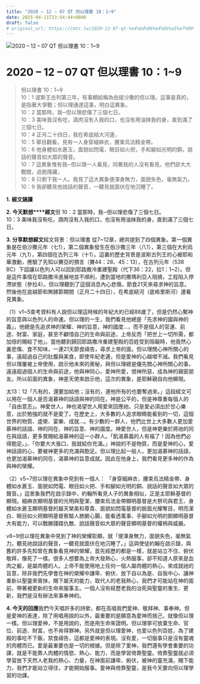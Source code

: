```yaml
---
title: "2020 – 12 – 07 QT 但以理書 10：1~9"
date: 2025-04-11T23:54:44+0800
draft: false
# original_url: https://cmtc.tw/2020-12-07-qt-%e4%bd%86%e4%bb%a5%e7%90%86%e6%9b%b8-10%ef%bc%9a19
---
```


![2020 – 12 – 07 QT 但以理書 10：1~9](/images/qt.jpg   "2020 – 12 – 07 QT 但以理書 10：1~9")

# 2020 – 12 – 07 QT 但以理書 10：1~9

> 但以理書 10：1~9  
> 10：1 波斯王古列第三年，有事顯給稱為伯提沙撒的但以理。這事是真的，是指著大爭戰；但以理通達這事，明白這異象。  
> 10：2 當那時，我─但以理悲傷了三個七日。  
> 10：3 美味我沒有吃，酒肉沒有入我的口，也沒有用油抹我的身，直到滿了三個七日。  
> 10：4 正月二十四日，我在希底結大河邊，  
> 10：5 舉目觀看，見有一人身穿細麻衣，腰束烏法精金帶。  
> 10：6 他身體如水蒼玉，面貌如閃電，眼目如火把，手和腳如光明的銅，說話的聲音如大眾的聲音。  
> 10：7 這異象惟有我─但以理一人看見，同著我的人沒有看見。他們卻大大戰兢，逃跑隱藏，  
> 10：8 只剩下我一人。我見了這大異象便渾身無力，面貌失色，毫無氣力。  
> 10：9 我卻聽見他說話的聲音，一聽見就面伏在地沉睡了。

**1.** **經文誦讀**

**2. 今天默想****經文**但 10：2 當那時，我─但以理悲傷了三個七日。  
10：3 美味我沒有吃，酒肉沒有入我的口，也沒有用油抹我的身，直到滿了三個七日。

**3. 分享默想經文**經文背景：但以理書 從7~12章，總共提到了四個異象。第一個異象是在伯沙撒元年（七1），第二個異象發生在伯沙撒三年（八1），第三個在大利烏元年（九1），第四個在古列三年（十1）。這裏的歷史背景是波斯古列王的心被耶和華激動，應驗了先知以賽亞的預言（賽44：28、45：13），在古列元年（538 BC）下詔讓以色列人可以回到耶路撒冷重建聖殿（代下36：22，拉1：1~2）。但是這件事情在耶路撒冷進展地並不順利，遭到當地的撒瑪利亞人阻撓，工程陷入停滯狀態（參拉4）。但以理聽到了這個消息內心悲傷，節食21天來尋求神的旨意。然後他在逾越節和無酵節期間（正月二十四日），在希底結河（底格里斯河）邊看見異象。

（1）v1~5查考資料有人說但以理這時候的年紀大約已經88歲了，但是仍然心繫神的旨意與以色列人的命運。但以理的一生，我們看見他總是「先求神的國與神的義」，他總是先追求神的榮耀、神的旨意，神的國度…，而不是個人的官運、前途、財富、家庭，甚至不顧惜自己的生命與前途，上帝反而「把世上一切所需，都加倍的賜給了他」。當他聽到歸回耶路撒冷重建聖殿的百姓受到阻礙時，他竟然心裏悲傷、食不知味，一連21天節食禱告，尋求上帝的面。但以理關心神所關心的事，遠超過自己的肚腹與美食，即使年紀老邁，但是愛神的心越增不減。我們看見但以理屢被上帝使用，啟示他未來的奧秘，與但以理總是優先關心神所關心的事，遠遠超過個人的生命與前途，他與神同心，愛神所愛，恨神所惡，成為神的親密朋友。所以前面的異象，神差天使來啟示他，這次的異象，是耶穌親自向他顯現。

太13：12「凡有的，還要加給他；沒有的，連他所有的也要奪過來。」這段經文可以用在一個人是否渴慕神的話語與神的同在。神是公平的，但是神尊重每個人的「自由意志」。神愛世人，神也渴望世人用愛來回應祂，只是愛必須出於甘心樂意，出於勉強的就不是愛了。在歷史上，大多數的人追求眼睛能看到的一切，這個世界的物質、虛榮、宴樂、成就…。有少數的一群人，他們比世上大多數人更加愛慕神的話語、神的同在、神的旨意、神的國度。神愛世人，但是神更樂於將祂的同在與話語，更多賞賜給渴慕神的這一小群人。「飢渴慕義的人有福了！因為他們必得飽足。」、「你要大大張口，我就給你充滿。」神說的不是物質，而是愛神的心，愛神話語的心，要被神更多的充滿與飽足。但以理比起一般人，更加渴慕神的話語，也更加渴慕神的同在，渴慕神的旨意成就。因此在他身上，我們看見更多神的作為與神的榮耀。

（2）v5~7但以理在異象中見到有一個人： 「身穿細麻衣，腰束烏法精金帶、身體如水蒼玉、面貌如閃電、眼目如火把、手和腳如光明的銅、說話的聲音如大眾的聲音。」這景象我們在啟示錄中，約翰所看見人子的異象相似，正是主耶穌基督的顯現。細麻衣顯明基督的光明與聖潔、腰束烏法金帶顯明基督是大祭司與君王、身體如水蒼玉顯明基督的屬天榮美和尊貴、面貌如閃電基督的臉面光耀奪目，明亮潔白、眼目如火把顯明基督察驗人肺腑心腸，能看透萬事、手腳如光明的銅顯明基督大有能力，可以戰勝踐踏仇敵、說話聲音如大眾的聲音顯明基督的權柄與威嚴。

v8~9但以理在異象中見到了神的榮耀彰顯，就「便渾身無力，面貌失色，毫無氣力。聽見祂說話的聲音，一聽見就面伏在地沉睡了。」這與使徒約翰在啟示錄，與舊約許多先知曾在異象看見神的榮耀，首先經歷的都是一樣，就是站立不住、俯伏敬拜，像死了一樣。很多人想要為上帝大發熱心，火熱服事，卻不知道人原來是血肉之軀，是屬肉體的人。上帝不能使用地上任何一個人屬肉體的熱心，來成就祂的旨意，除非我們先學會在神的榮耀中謙卑、俯伏、放下自以為是、自我中心、讓神重新以聖靈來膏抹，賜下屬天的能力，取代人的老我熱心，我們才可能站在神的面前，帶著被更新的生命來服事主。一個人沒有經歷老我的治死與聖靈的重生、更新，我們是沒有辦法來事奉神的。

**4. 今天的回應**我們今天唱許多的詩歌，都在高唱我們愛神、敬拜神、事奉神。但是愛神的表達，除了用唱用說的以外，最重要的是願意為愛神而捨己，就像但以理一樣。但以理愛神，不是用說的，而是用生命來證明。但以理寧可放棄生命、官位、前途、財富，也不肯得罪神。另外就是但以理愛神，也愛以色列百姓，為了建殿的事吃不下飯，禁食禱告，這都是愛神的表現。沒有愛，一切服事只是沒有靈魂的肉體而已。愛是最重要也是一切的根據。但是除了愛神，我們還有學會重要的功課，就是不能靠人肉體的情慾、熱心、能力，而是學習倚靠聖靈。倚靠聖靈就必須學習放下天然人老我的熱心、力量，在神面前謙卑、俯伏，被神的靈充滿，賜下能力，我們才能站立得住，才能開始服事。愛神與倚靠聖靈，是我今天要向但以理學習的功課。